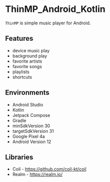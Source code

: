 # ThinMP_Android_Kotlin

`ThinMP` is simple music player for Android.

## Features

* device music play
* background play
* favorite artists
* favorite songs
* playlists
* shortcuts

## Environments

* Android Studio
* Kotlin
* Jetpack Compose
* Gradle
* minSdkVersion 30
* targetSdkVersion 31
* Google Pixel 4a
* Android Version 12

## Libraries

* Coil - https://github.com/coil-kt/coil
* Realm - https://realm.io/
